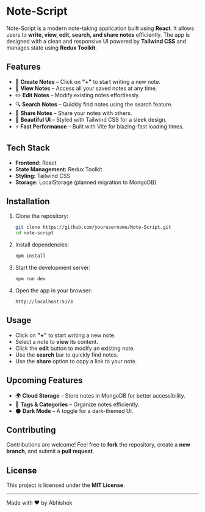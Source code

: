 # Note-Script

Note-Script is a modern note-taking application built using **React**. It allows users to **write, view, edit, search, and share notes** efficiently. The app is designed with a clean and responsive UI powered by **Tailwind CSS** and manages state using **Redux Toolkit**.

## Features
- 📝 **Create Notes** – Click on **"+"** to start writing a new note.
- 📖 **View Notes** – Access all your saved notes at any time.
- ✏️ **Edit Notes** – Modify existing notes effortlessly.
- 🔍 **Search Notes** – Quickly find notes using the search feature.
- 🔗 **Share Notes** – Share your notes with others.
- 🎨 **Beautiful UI** – Styled with Tailwind CSS for a sleek design.
- ⚡ **Fast Performance** – Built with Vite for blazing-fast loading times.

## Tech Stack
- **Frontend:** React
- **State Management:** Redux Toolkit
- **Styling:** Tailwind CSS
- **Storage:** LocalStorage (planned migration to MongoDB)

## Installation

1. Clone the repository:
   ```bash
   git clone https://github.com/yourusername/Note-Script.git
   cd note-script
   ```

2. Install dependencies:
   ```bash
   npm install
   ```

3. Start the development server:
   ```bash
   npm run dev
   ```

4. Open the app in your browser:
   ```
   http://localhost:5173
   ```

## Usage
- Click on **"+"** to start writing a new note.
- Select a note to **view** its content.
- Click the **edit** button to modify an existing note.
- Use the **search** bar to quickly find notes.
- Use the **share** option to copy a link to your note.

## Upcoming Features
- 🌍 **Cloud Storage** – Store notes in MongoDB for better accessibility.
- 📅 **Tags & Categories** – Organize notes efficiently.
- 🌑 **Dark Mode** – A toggle for a dark-themed UI.

## Contributing
Contributions are welcome! Feel free to **fork** the repository, create a **new branch**, and submit a **pull request**.

## License
This project is licensed under the **MIT License**.

---
Made with ❤️ by Abhishek

